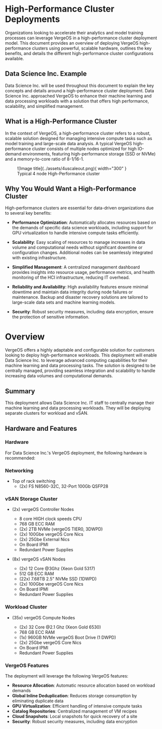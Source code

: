 # High-Performance Cluster Deployments


Organizations looking to accelerate their analytics and model training processes can leverage VergeOS in a high-performance cluster deployment model. This document provides an overview of deploying VergeOS high-performance clusters using powerful, scalable hardware, outlines the key benefits, and details the different high-performance cluster configurations available.


## Data Science Inc. Example


Data Science Inc. will be used throughout this document to explain the key concepts and details around a high-performance cluster deployment. Data Science Inc. approached VergeOS to enhance their machine learning and data processing workloads with a solution that offers high performance, scalability, and simplified management.


## What is a High-Performance Cluster


In the context of VergeOS, a high-performance cluster refers to a robust, scalable solution designed for managing intensive compute tasks such as model training and large-scale data analysis. A typical VergeOS high-performance cluster consists of multiple nodes optimized for high IO-demand environments, featuring high-performance storage (SSD or NVMe) and a memory-to-core ratio of 8-1/16-1.


<figure markdown="span">
 ![Image title](../assets/4uscaleout.png){ width="300" }
 <figcaption>Typical 4 node High-Performance cluster</figcaption>
</figure>


## Why You Would Want a High-Performance Cluster


High-performance clusters are essential for data-driven organizations due to several key benefits:


* **Performance Optimization**: Automatically allocates resources based on the demands of specific data science workloads, including support for GPU virtualization to handle intensive compute tasks efficiently.


* **Scalability**: Easy scaling of resources to manage increases in data volume and computational needs without significant downtime or configuration changes. Additional nodes can be seamlessly integrated with existing infrastructure.


* **Simplified Management**: A centralized management dashboard provides insights into resource usage, performance metrics, and health monitoring of the HCI infrastructure, reducing IT overhead.


* **Reliability and Availability**: High availability features ensure minimal downtime and maintain data integrity during node failures or maintenance. Backup and disaster recovery solutions are tailored to large-scale data sets and machine learning models.


* **Security**: Robust security measures, including data encryption, ensure the protection of sensitive information.


# Overview


VergeOS offers a highly adaptable and configurable solution for customers looking to deploy high-performance workloads. This deployment will enable Data Science Inc. to leverage advanced computing capabilities for their machine learning and data processing tasks. The solution is designed to be centrally managed, providing seamless integration and scalability to handle increasing data volumes and computational demands.




## Summary


This deployment allows Data Science Inc. IT staff to centrally manage their machine learning and data processing workloads. They will be deploying separate clusters for workload and vSAN.


## Hardware and Features


### Hardware
For Data Science Inc.'s VergeOS deployment, the following hardware is recommended:


### Networking


- Top of rack switching
   * (2x) FS N8560-32C, 32-Port 100Gb QSFP28


### vSAN Storage Cluster


- (2x) vergeOS Controller Nodes


   * 8 core HIGH clock speeds CPU
   * 768 GB ECC RAM
   * (2x) 2TB NVMe (vergeOS TIER0, 3DWPD)
   * (2x) 100Gbe vergeOS Core Nics
   * (2x) 25Gbe External Nics
   * On Board IPMI
   * Redundant Power Supplies


- (8x) vergeOS vSAN Nodes


   * (2x) 12 Core @3Ghz (Xeon Gold 5317)
   * 512 GB ECC RAM
   * (22x) 7.68TB 2.5" NVMe SSD (1DWPD)
   * (2x) 100Gbe vergeOS Core Nics
   * On Board IPMI
   * Redundant Power Supplies


### Workload Cluster


- (35x) vergeOS Compute Nodes


   * (2x) 32 Core @2.1 Ghz (Xeon Gold 6530)
   * 768 GB ECC RAM
   * (1x) 960GB NVMe vergeOS Boot Drive (1 DWPD)
   * (2x) 25Gbe vergeOS Core Nics
   * On Board IPMI
   * Redundant Power Supplies


### VergeOS Features
The deployment will leverage the following VergeOS features:


* **Resource Allocation**: Automatic resource allocation based on workload demands
* **Global Inline Deduplication**: Reduces storage consumption by eliminating duplicate data
* **GPU Virtualization**: Efficient handling of intensive compute tasks
* **Catalog Repositories**: Centralized management of VM recipes
* **Cloud Snapshots**: Local snapshots for quick recovery of a site
* **Security**: Robust security measures, including data encryption



